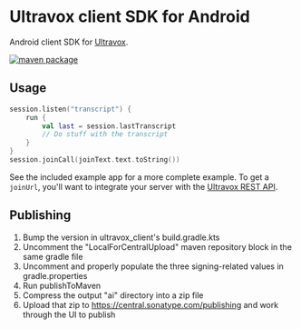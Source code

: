 # Ultravox client SDK for Android

Android client SDK for [Ultravox](https://ultravox.ai).

[![maven package](https://img.shields.io/maven-central/v/ai.fixie/ultravox-client-sdk?label=ultravox-client-sdk&color=orange)](https://central.sonatype.com/artifact/ai.fixie/ultravox-client-sdk)

## Usage

```kotlin
session.listen("transcript") {
    run {
        val last = session.lastTranscript
        // Do stuff with the transcript
    }
}
session.joinCall(joinText.text.toString())
```

See the included example app for a more complete example. To get a `joinUrl`, you'll want to
integrate your server with the [Ultravox REST API](https://fixie-ai.github.io/ultradox/).

## Publishing

1. Bump the version in ultravox_client's build.gradle.kts
2. Uncomment the "LocalForCentralUpload" maven repository block in the same gradle file
3. Uncomment and properly populate the three signing-related values in gradle.properties
4. Run publishToMaven
5. Compress the output "ai" directory into a zip file
6. Upload that zip to https://central.sonatype.com/publishing and work through the UI to publish
